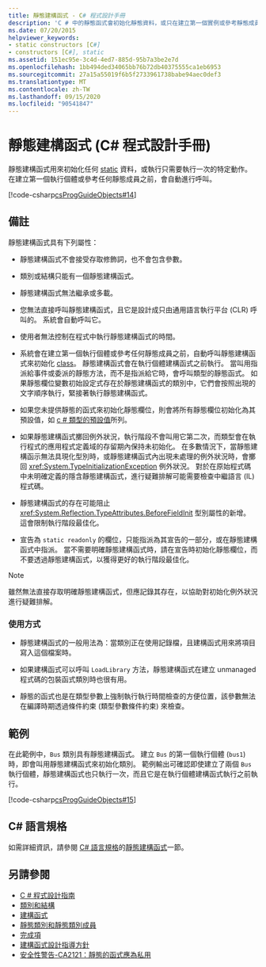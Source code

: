 ```yaml
---
title: 靜態建構函式 - C# 程式設計手冊
description: 'C # 中的靜態函式會初始化靜態資料，或只在建立第一個實例或參考靜態成員之前執行一次動作。'
ms.date: 07/20/2015
helpviewer_keywords:
- static constructors [C#]
- constructors [C#], static
ms.assetid: 151ec95e-3c4d-4ed7-885d-95b7a3be2e7d
ms.openlocfilehash: 1bb494ded34065bb76b72db40375555ca1eb6953
ms.sourcegitcommit: 27a15a55019f6b5f2733961738babe94aec0def3
ms.translationtype: MT
ms.contentlocale: zh-TW
ms.lasthandoff: 09/15/2020
ms.locfileid: "90541847"
---
```

# <a name="static-constructors-c-programming-guide"></a>靜態建構函式 (C# 程式設計手冊)
靜態建構函式用來初始化任何 [static](../../language-reference/keywords/static.md) 資料，或執行只需要執行一次的特定動作。 在建立第一個執行個體或參考任何靜態成員之前，會自動進行呼叫。  
  
 [!code-csharp[csProgGuideObjects#14](~/samples/snippets/csharp/VS_Snippets_VBCSharp/csProgGuideObjects/CS/Objects.cs#14)]  

## <a name="remarks"></a>備註
靜態建構函式具有下列屬性：  
  
- 靜態建構函式不會接受存取修飾詞，也不會包含參數。  

- 類別或結構只能有一個靜態建構函式。

- 靜態建構函式無法繼承或多載。

- 您無法直接呼叫靜態建構函式，且它是設計成只由通用語言執行平台 (CLR) 呼叫的。 系統會自動呼叫它。

- 使用者無法控制在程式中執行靜態建構函式的時間。
  
- 系統會在建立第一個執行個體或參考任何靜態成員之前，自動呼叫靜態建構函式來初始化 [class](../../language-reference/keywords/class.md)。 靜態建構函式會在執行個體建構函式之前執行。 當叫用指派給事件或委派的靜態方法，而不是指派給它時，會呼叫類型的靜態函式。 如果靜態欄位變數初始設定式存在於靜態建構函式的類別中，它們會按照出現的文字順序執行，緊接著執行靜態建構函式。

- 如果您未提供靜態的函式來初始化靜態欄位，則會將所有靜態欄位初始化為其預設值，如 [c # 類型的預設值](../../language-reference/builtin-types/default-values.md)所列。
  
- 如果靜態建構函式擲回例外狀況，執行階段不會叫用它第二次，而類型會在執行程式的應用程式定義域的存留期內保持未初始化。 在多數情況下，當靜態建構函示無法具現化型別時，或靜態建構函式內出現未處理的例外狀況時，會擲回 <xref:System.TypeInitializationException> 例外狀況。 對於在原始程式碼中未明確定義的隱含靜態建構函式，進行疑難排解可能需要檢查中繼語言 (IL) 程式碼。

- 靜態建構函式的存在可能阻止 <xref:System.Reflection.TypeAttributes.BeforeFieldInit> 型別屬性的新增。 這會限制執行階段最佳化。

- 宣告為 `static readonly` 的欄位，只能指派為其宣告的一部分，或在靜態建構函式中指派。 當不需要明確靜態建構函式時，請在宣告時初始化靜態欄位，而不要透過靜態建構函式，以獲得更好的執行階段最佳化。

> [!Note]
> 雖然無法直接存取明確靜態建構函式，但應記錄其存在，以協助對初始化例外狀況進行疑難排解。

### <a name="usage"></a>使用方式

- 靜態建構函式的一般用法為：當類別正在使用記錄檔，且建構函式用來將項目寫入這個檔案時。  
- 如果建構函式可以呼叫 `LoadLibrary` 方法，靜態建構函式在建立 unmanaged 程式碼的包裝函式類別時也很有用。  

- 靜態的函式也是在類型參數上強制執行執行時間檢查的方便位置，該參數無法在編譯時期透過條件約束 (類型參數條件約束) 來檢查。

## <a name="example"></a>範例
 在此範例中，`Bus` 類別具有靜態建構函式。 建立 `Bus` 的第一個執行個體 (`bus1`) 時，即會叫用靜態建構函式來初始化類別。 範例輸出可確認即使建立了兩個 `Bus` 執行個體，靜態建構函式也只執行一次，而且它是在執行個體建構函式執行之前執行。  
  
 [!code-csharp[csProgGuideObjects#15](~/samples/snippets/csharp/VS_Snippets_VBCSharp/csProgGuideObjects/CS/Objects.cs#15)]

## <a name="c-language-specification"></a>C# 語言規格
如需詳細資訊，請參閱 [C# 語言規格](~/_csharplang/spec/introduction.md)的[靜態建構函式](~/_csharplang/spec/classes.md#static-constructors)一節。
  
## <a name="see-also"></a>另請參閱

- [C # 程式設計指南](../index.md)
- [類別和結構](./index.md)
- [建構函式](./constructors.md)
- [靜態類別和靜態類別成員](./static-classes-and-static-class-members.md)
- [完成項](./destructors.md)
- [建構函式設計指導方針](../../../standard/design-guidelines/constructor.md#type-constructor-guidelines)
- [安全性警告-CA2121：靜態的函式應為私用](/visualstudio/code-quality/ca2121-static-constructors-should-be-private)
